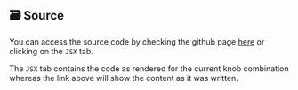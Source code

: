 ## 🗃️ Source

You can access the source code by checking the github page [here](https://github.com/gymnastjs/gymnast/tree/master/storybook/stories) or clicking on the `JSX` tab.

The `JSX` tab contains the code as rendered for the current knob combination whereas the link above will show the content as it was written.
